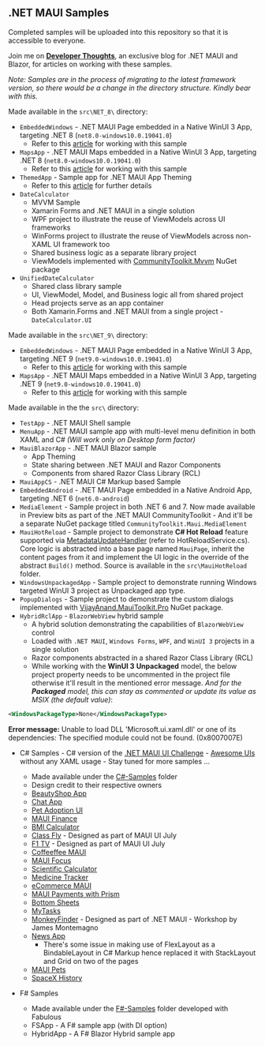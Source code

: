 ## .NET MAUI Samples

Completed samples will be uploaded into this repository so that it is accessible to everyone.

Join me on [**Developer Thoughts**](https://egvijayanand.in/), an exclusive blog for .NET MAUI and Blazor, for articles on working with these samples.

_Note: Samples are in the process of migrating to the latest framework version, so there would be a change in the directory structure. Kindly bear with this._

Made available in the `src\NET_8\` directory:
* `EmbeddedWindows` - .NET MAUI Page embedded in a Native WinUI 3 App, targeting .NET 8 (`net8.0-windows10.0.19041.0`)
  - Refer to this [article](https://egvijayanand.in/2024/02/29/dotnet-maui-native-embedding/) for working with this sample
* `MapsApp` - .NET MAUI Maps embedded in a Native WinUI 3 App, targeting .NET 8 (`net8.0-windows10.0.19041.0`)
  - Refer to this [article](https://egvijayanand.in/2024/03/07/dotnet-maui-community-toolkit-maps-in-winui-3-app/) for working with this sample
* `ThemedApp` - Sample app for .NET MAUI App Theming
  - Refer to this [article](https://egvijayanand.in/2024/07/03/dotnet-maui-developer-tips-app-theming/) for further details
* `DateCalculator`
  - MVVM Sample
  - Xamarin Forms and .NET MAUI in a single solution
  - WPF project to illustrate the reuse of ViewModels across UI frameworks
  - WinForms project to illustrate the reuse of ViewModels across non-XAML UI framework too
  - Shared business logic as a separate library project
  - ViewModels implemented with [CommunityToolkit.Mvvm](https://www.nuget.org/packages/CommunityToolkit.Mvvm) NuGet package
* `UnifiedDateCalculator`
  - Shared class library sample
  - UI, ViewModel, Model, and Business logic all from shared project
  - Head projects serve as an app container
  - Both Xamarin.Forms and .NET MAUI from a single project - `DateCalculator.UI`

Made available in the `src\NET_9\` directory:
* `EmbeddedWindows` - .NET MAUI Page embedded in a Native WinUI 3 App, targeting .NET 9 (`net9.0-windows10.0.19041.0`)
  - Refer to this [article](https://egvijayanand.in/2024/02/29/dotnet-maui-native-embedding/) for working with this sample
* `MapsApp` - .NET MAUI Maps embedded in a Native WinUI 3 App, targeting .NET 9 (`net9.0-windows10.0.19041.0`)
  - Refer to this [article](https://egvijayanand.in/2024/03/07/dotnet-maui-community-toolkit-maps-in-winui-3-app/) for working with this sample

Made available in the the `src\` directory:

* `TestApp` - .NET MAUI Shell sample
* `MenuApp` - .NET MAUI sample app with multi-level menu definition in both XAML and C# _(Will work only on Desktop form factor)_
* `MauiBlazorApp` - .NET MAUI Blazor sample
  - App Theming
  - State sharing between .NET MAUI and Razor Components
  - Components from shared Razor Class Library (RCL)
* `MauiAppCS` - .NET MAUI C# Markup based Sample
* `EmbeddedAndroid` - .NET MAUI Page embedded in a Native Android App, targeting .NET 6 (`net6.0-android`)
* `MediaElement` - Sample project in both .NET 6 and 7. Now made available in Preview bits as part of the .NET MAUI CommunityToolkit - And it'll be a separate NuGet package titled `CommunityToolkit.Maui.MediaElement`
* `MauiHotReload` - Sample project to demonstrate **C# Hot Reload** feature supported via [MetadataUpdateHandler](https://learn.microsoft.com/en-us/dotnet/api/system.reflection.metadata.metadataupdatehandlerattribute?view=net-6.0) (refer to HotReloadService.cs). Core logic is abstracted into a base page named `MauiPage`, inherit the content pages from it and implement the UI logic in the override of the abstract `Build()` method. Source is available in the `src\MauiHotReload` folder.
* `WindowsUnpackagedApp` - Sample project to demonstrate running Windows targeted WinUI 3 project as Unpackaged app type.
* `PopupDialogs` - Sample project to demonstrate the custom dialogs implemented with [VijayAnand.MauiToolkit.Pro](https://www.nuget.org/packages/VijayAnand.MauiToolkit.Pro) NuGet package.
* `HybridRclApp` - `BlazorWebView` hybrid sample
  - A hybrid solution demonstrating the capabilities of `BlazorWebView` control
  - Loaded with `.NET MAUI`, `Windows Forms`, `WPF`, and `WinUI 3` projects in a single solution
  - Razor components abstracted in a shared Razor Class Library (RCL)
  - While working with the **WinUI 3** **Unpackaged** model, the below project property needs to be uncommented in the project file otherwise it'll result in the mentioned error message. _And for the **Packaged** model, this can stay as commented or update its value as MSIX (the default value)_:

```xml
<WindowsPackageType>None</WindowsPackageType>
```

**Error message:**
Unable to load DLL 'Microsoft.ui.xaml.dll' or one of its dependencies: The specified module could not be found. (0x8007007E)

* C# Samples - C# version of the [.NET MAUI UI Challenge](https://aka.ms/maui/UIChallenge) - [Awesome UIs](https://github.com/jsuarezruiz/dotnet-maui-showcase) without any XAML usage - Stay tuned for more samples ...
  - Made available under the [C#-Samples](/src/C%23-Samples/) folder
  - Design credit to their respective owners
  - [BeautyShop App](https://github.com/jsuarezruiz/netmaui-beautyshop-app-challenge) 
  - [Chat App](https://github.com/jsuarezruiz/netmaui-chat-app-challenge)
  - [Pet Adoption UI](https://github.com/LeomarisReyes/PetAdoptionUI)
  - [MAUI Finance](https://github.com/cemahseri/MauiFinance)
  - [BMI Calculator](https://github.com/naweed/MauiBMICalculator)
  - [Class Fly](https://github.com/kphillpotts/MAUI-UI-July) - Designed as part of MAUI UI July
  - [F1 TV](https://github.com/andreas-nesheim/MAUIUIJuly) - Designed as part of MAUI UI July
  - [Coffeeffee MAUI](https://github.com/zdanovs/Coffeeffee-MAUI)
  - [MAUI Focus](https://github.com/pedroldk/maui-focus)
  - [Scientific Calculator](https://github.com/naweed/MauiScientificCalculator)
  - [Medicine Tracker](https://github.com/thaveeshakannangara/MAUIBeautifulUIChallenge)
  - [eCommerce MAUI](https://github.com/exendahal/EcommerceMAUI)
  - [MAUI Payments with Prism](https://github.com/DamianSuess/Learn.MauiPaymentUi)
  - [Bottom Sheets](https://github.com/PremSaiVarada/DemoCustomSheets)
  - [MyTasks](https://github.com/jsuarezruiz/netmaui-mytasks-app-challenge)
  - [MonkeyFinder](https://github.com/dotnet-presentations/dotnet-maui-workshop) - Designed as part of .NET MAUI - Workshop by James Montemagno
  - [News App](https://github.com/henduck/MAUINewsApp)
    * There's some issue in making use of FlexLayout as a BindableLayout in C# Markup hence replaced it with StackLayout and Grid on two of the pages
  - [MAUI Pets](https://github.com/BryanOroxon/MAUIPETS)
  - [SpaceX History](https://github.com/EduardoReisDev/SpaceXhistory)

* F# Samples
  - Made available under the [F#-Samples](/src/F%23-Samples/) folder developed with Fabulous
  - FSApp - A F# sample app (with DI option)
  - HybridApp - A F# Blazor Hybrid sample app
